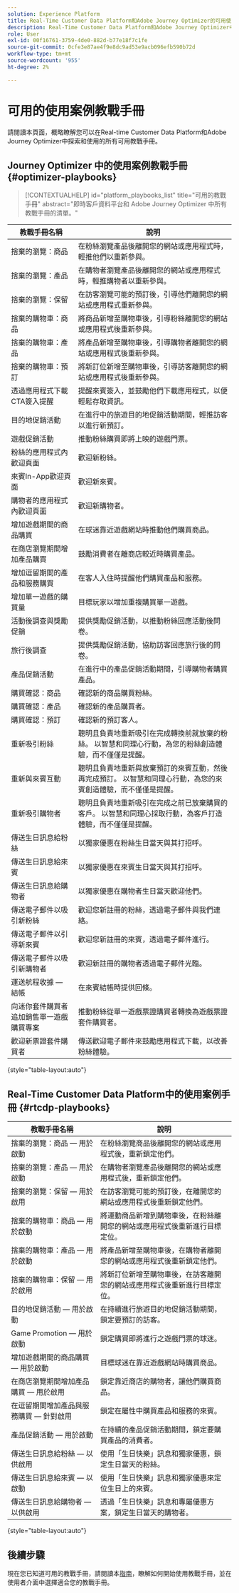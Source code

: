 ```yaml
---
solution: Experience Platform
title: Real-Time Customer Data Platform和Adobe Journey Optimizer的可用使用案例手冊。
description: Real-Time Customer Data Platform和Adobe Journey Optimizer中的所有教戰手冊。
role: User
exl-id: 00f16761-3759-4de0-882d-b77e18f7c1fe
source-git-commit: 0cfe3e87ae4f9e8dc9ad53e9acb096efb590b72d
workflow-type: tm+mt
source-wordcount: '955'
ht-degree: 2%

---
```


# 可用的使用案例教戰手冊

請閱讀本頁面，概略瞭解您可以在Real-time Customer Data Platform和Adobe Journey Optimizer中探索和使用的所有可用教戰手冊。

## Journey Optimizer 中的使用案例教戰手冊 {#optimizer-playbooks}

>[!CONTEXTUALHELP]
>id="platform_playbooks_list"
>title="可用的教戰手冊"
>abstract="即時客戶資料平台和 Adobe Journey Optimizer 中所有教戰手冊的清單。"

| 教戰手冊名稱 | 說明 |
| ------------- |  ----------- |
| 捨棄的瀏覽：商品 | 在粉絲瀏覽產品後離開您的網站或應用程式時，輕推他們以重新參與。 |
| 捨棄的瀏覽：產品 | 在購物者瀏覽產品後離開您的網站或應用程式時，輕推購物者以重新參與。 |
| 捨棄的瀏覽：保留 | 在訪客瀏覽可能的預訂後，引導他們離開您的網站或應用程式重新參與。 |
| 捨棄的購物車：商品 | 將商品新增至購物車後，引導粉絲離開您的網站或應用程式後重新參與。 |
| 捨棄的購物車：產品 | 將產品新增至購物車後，引導購物者離開您的網站或應用程式後重新參與。 |
| 捨棄的購物車：預訂 | 將新訂位新增至購物車後，引導訪客離開您的網站或應用程式後重新參與。 |
| 透過應用程式下載CTA簽入提醒 | 提醒來賓簽入，並鼓勵他們下載應用程式，以便輕鬆存取資訊。 |
| 目的地促銷活動 | 在進行中的旅遊目的地促銷活動期間，輕推訪客以進行新預訂。 |
| 遊戲促銷活動 | 推動粉絲購買即將上映的遊戲門票。 |
| 粉絲的應用程式內歡迎頁面 | 歡迎新粉絲。 |
| 來賓In-App歡迎頁面 | 歡迎新來賓。 |
| 購物者的應用程式內歡迎頁面 | 歡迎新購物者。 |
| 增加遊戲期間的商品購買 | 在球迷靠近遊戲網站時推動他們購買商品。 |
| 在商店瀏覽期間增加產品購買 | 鼓勵消費者在離商店較近時購買產品。 |
| 增加逗留期間的產品和服務購買 | 在客人入住時提醒他們購買產品和服務。 |
| 增加單一遊戲的購買量 | 目標玩家以增加重複購買單一遊戲。 |
| 活動後調查與獎勵促銷 | 提供獎勵促銷活動，以推動粉絲回應活動後問卷。 |
| 旅行後調查 | 提供獎勵促銷活動，協助訪客回應旅行後的問卷。 |
| 產品促銷活動 | 在進行中的產品促銷活動期間，引導購物者購買產品。 |
| 購買確認：商品 | 確認新的商品購買粉絲。 |
| 購買確認：產品 | 確認新的產品購買者。 |
| 購買確認：預訂 | 確認新的預訂客人。 |
| 重新吸引粉絲 | 聰明且負責地重新吸引在完成轉換前就放棄的粉絲。 以智慧和同理心行動，為您的粉絲創造體驗，而不僅僅是提醒。 |
| 重新與來賓互動 | 聰明且負責地重新與放棄預訂的來賓互動，然後再完成預訂。 以智慧和同理心行動，為您的來賓創造體驗，而不僅僅是提醒。 |
| 重新吸引購物者 | 聰明且負責地重新吸引在完成之前已放棄購買的客戶。 以智慧和同理心採取行動，為客戶打造體驗，而不僅僅是提醒。 |
| 傳送生日訊息給粉絲 | 以獨家優惠在粉絲生日當天與其打招呼。 |
| 傳送生日訊息給來賓 | 以獨家優惠在來賓生日當天與其打招呼。 |
| 傳送生日訊息給購物者 | 以獨家優惠在購物者生日當天歡迎他們。 |
| 傳送電子郵件以吸引新粉絲 | 歡迎您新註冊的粉絲，透過電子郵件與我們連絡。 |
| 傳送電子郵件以引導新來賓 | 歡迎您新註冊的來賓，透過電子郵件進行。 |
| 傳送電子郵件以吸引新購物者 | 歡迎新註冊的購物者透過電子郵件光臨。 |
| 運送航程收據 — 結帳 | 在來賓結帳時提供回條。 |
| 向迷你套件購買者追加銷售單一遊戲購買專案 | 推動粉絲從單一遊戲票證購買者轉換為遊戲票證套件購買者。 |
| 歡迎新票證套件購買者 | 傳送歡迎電子郵件來鼓勵應用程式下載，以改善粉絲體驗。 |

{style="table-layout:auto"}

## Real-Time Customer Data Platform中的使用案例手冊 {#rtcdp-playbooks}

| 教戰手冊名稱 | 說明 |
| ------------- | ----------- |
| 捨棄的瀏覽：商品 — 用於啟動 | 在粉絲瀏覽商品後離開您的網站或應用程式後，重新鎖定他們。 |
| 捨棄的瀏覽：產品 — 用於啟動 | 在購物者瀏覽產品後離開您的網站或應用程式後，重新鎖定他們。 |
| 捨棄的瀏覽：保留 — 用於啟用 | 在訪客瀏覽可能的預訂後，在離開您的網站或應用程式後重新鎖定他們。 |
| 捨棄的購物車：商品 — 用於啟動 | 將運動商品新增到購物車後，在粉絲離開您的網站或應用程式後重新進行目標定位。 |
| 捨棄的購物車：產品 — 用於啟動 | 將產品新增至購物車後，在購物者離開您的網站或應用程式後重新鎖定他們。 |
| 捨棄的購物車：保留 — 用於啟用 | 將新訂位新增至購物車後，在訪客離開您的網站或應用程式後重新進行目標定位。 |
| 目的地促銷活動 — 用於啟動 | 在持續進行旅遊目的地促銷活動期間，鎖定要預訂的訪客。 |
| Game Promotion — 用於啟動 | 鎖定購買即將進行之遊戲門票的球迷。 |
| 增加遊戲期間的商品購買 — 用於啟動 | 目標球迷在靠近遊戲網站時購買商品。 |
| 在商店瀏覽期間增加產品購買 — 用於啟用 | 鎖定靠近商店的購物者，讓他們購買商品。 |
| 在逗留期間增加產品與服務購買 — 針對啟用 | 鎖定在屬性中購買產品和服務的來賓。 |
| 產品促銷活動 — 用於啟動 | 在持續的產品促銷活動期間，鎖定要購買產品的消費者。 |
| 傳送生日訊息給粉絲 — 以供啟用 | 使用「生日快樂」訊息和獨家優惠，鎖定生日當天的粉絲。 |
| 傳送生日訊息給來賓 — 以啟動 | 使用「生日快樂」訊息和獨家優惠來定位生日上的來賓。 |
| 傳送生日訊息給購物者 — 以供啟用 | 透過「生日快樂」訊息和專屬優惠方案，鎖定生日當天的購物者。 |

{style="table-layout:auto"}

## 後續步驟

現在您已知道可用的教戰手冊，請閱讀本[指南](/help/use-case-playbooks/playbooks/choose.md)，瞭解如何開始使用教戰手冊，並在使用者介面中選擇適合您的教戰手冊。
